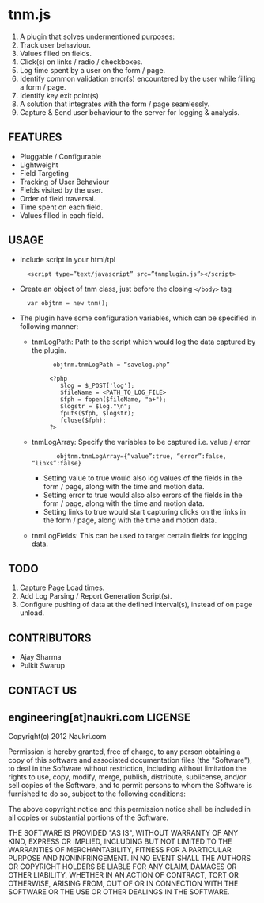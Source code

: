 tnm.js
==

1. A plugin that solves undermentioned purposes:
 1. Track user behaviour.
 2. Values filled on fields.
 3. Click(s) on links / radio / checkboxes.
 4. Log time spent by a user on the form / page.
 5. Identify common validation error(s) encountered by the user while filling a
form / page.
 6. Identify key exit point(s)
2. A solution that integrates with the form / page seamlessly.
3. Capture & Send user behaviour to the server for logging & analysis.

FEATURES
--
* Pluggable / Configurable
* Lightweight
* Field Targeting
* Tracking of User Behaviour
 * Fields visited by the user.
 * Order of field traversal.
 * Time spent on each field.
 * Values filled in each field.


USAGE
--
* Include script in your html/tpl

        <script type=”text/javascript” src=”tnmplugin.js”></script>

* Create an object of tnm class, just before the closing `</body>` tag

        var objtnm = new tnm();

* The plugin have some configuration variables, which can be specified in following manner:
  * tnmLogPath: Path to the script which would log the data captured by the plugin.
  
              objtnm.tnmLogPath = “savelog.php”

             <?php
                $log = $_POST['log'];
                $fileName = <PATH_TO_LOG_FILE>
                $fph = fopen($fileName, "a+");
                $logstr = $log."\n";
                fputs($fph, $logstr);
                fclose($fph);
             ?>
             
  * tnmLogArray: Specify the variables to be captured i.e. value / error
   
               objtnm.tnmLogArray={“value”:true, “error”:false, “links”:false}  

      * Setting value to true would also log values of the fields in the form / page, along
with the time and motion data.
      * Setting error to true would also also errors of the fields in the form / page, along with
the time and motion data.
      * Setting links to true would start capturing clicks on the links in the form / page,
along with the time and motion data.
  * tnmLogFields: This can be used to target certain fields for logging data.
 
TODO
---
1. Capture Page Load times.
2. Add Log Parsing / Report Generation Script(s).
3. Configure pushing of data at the defined interval(s), instead of on page unload.

CONTRIBUTORS
---
* Ajay Sharma
* Pulkit Swarup

CONTACT US
---

engineering[at]naukri.com
LICENSE
---

Copyright(c) 2012 Naukri.com

Permission is hereby granted, free of charge, to any person obtaining a copy of
this software and associated documentation files (the "Software"), to deal in
the Software without restriction, including without limitation the rights to
use, copy, modify, merge, publish, distribute, sublicense, and/or sell copies
of the Software, and to permit persons to whom the Software is furnished to do
so, subject to the following conditions:

The above copyright notice and this permission notice shall be included in all
copies or substantial portions of the Software.

THE SOFTWARE IS PROVIDED "AS IS", WITHOUT WARRANTY OF ANY KIND, EXPRESS OR
IMPLIED, INCLUDING BUT NOT LIMITED TO THE WARRANTIES OF MERCHANTABILITY,
FITNESS FOR A PARTICULAR PURPOSE AND NONINFRINGEMENT. IN NO EVENT SHALL THE
AUTHORS OR COPYRIGHT HOLDERS BE LIABLE FOR ANY CLAIM, DAMAGES OR OTHER
LIABILITY, WHETHER IN AN ACTION OF CONTRACT, TORT OR OTHERWISE, ARISING FROM,
OUT OF OR IN CONNECTION WITH THE SOFTWARE OR THE USE OR OTHER DEALINGS IN THE
SOFTWARE.
